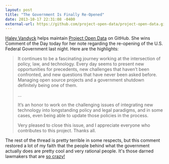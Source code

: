 ```yaml
---
layout: post
title: "The Government Is Finally Re-Opened"
date: 2013-10-17 22:31:08 -0400
external-url: https://github.com/project-open-data/project-open-data.github.io/issues/160#issuecomment-26539632
---
```


[Haley Vandyck][] helps maintain [Project Open Data][] on GitHub. She wins
Comment of the Day today for her note regarding the re-opening of the U.S.
Federal Government last night. Here are the highlights:

> It continues to be a fascinating journey working at the intersection of
> policy, law, and technology. Every day seems to present new opportunities for
> precedents, new challenges that haven’t been confronted, and new questions
> that have never been asked before. Managing open source projects and a
> government shutdown definitely being one of them.
>
> ...
>
> It’s an honor to work on the challenging issues of integrating new technology
> into longstanding policy and legal paradigms, and in some cases, even being
> able to update those policies in the process.
>
> Very pleased to close this issue, and I appreciate everyone who contributes to
> this project. Thanks all.

The rest of the thread is pretty terrible in some respects, but this comment
restored a lot of my faith that the people behind what the government actually
does are pretty cool and very rational people. It's those darned lawmakers that
are [so crazy!][]

[so crazy!]: http://mummify.it/p9q4FmWg

[Haley Vandyck]: https://github.com/haleyvandyck
[Project Open Data]: https://github.com/project-open-data/project-open-data.github.io
